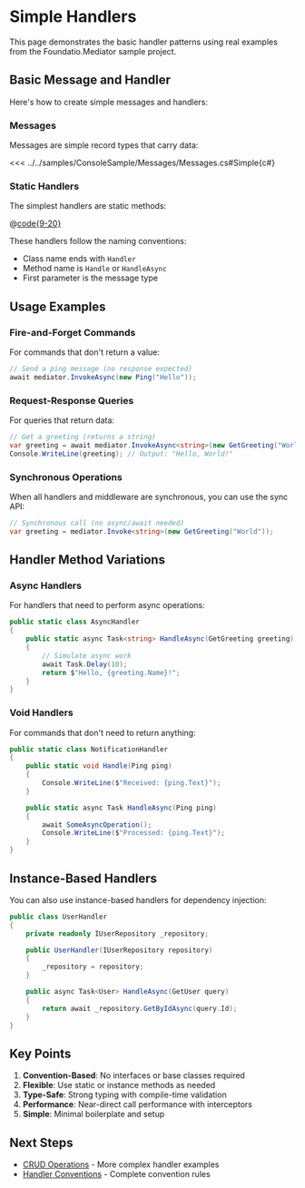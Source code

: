 # Simple Handlers

This page demonstrates the basic handler patterns using real examples from the Foundatio.Mediator sample project.

## Basic Message and Handler

Here's how to create simple messages and handlers:

### Messages

Messages are simple record types that carry data:

<<< ../../samples/ConsoleSample/Messages/Messages.cs#Simple{c#}

### Static Handlers

The simplest handlers are static methods:

@[code{9-20}](../samples/ConsoleSample/Handlers/Handlers.cs)

These handlers follow the naming conventions:

- Class name ends with `Handler`
- Method name is `Handle` or `HandleAsync`
- First parameter is the message type

## Usage Examples

### Fire-and-Forget Commands

For commands that don't return a value:

```csharp
// Send a ping message (no response expected)
await mediator.InvokeAsync(new Ping("Hello"));
```

### Request-Response Queries

For queries that return data:

```csharp
// Get a greeting (returns a string)
var greeting = await mediator.InvokeAsync<string>(new GetGreeting("World"));
Console.WriteLine(greeting); // Output: "Hello, World!"
```

### Synchronous Operations

When all handlers and middleware are synchronous, you can use the sync API:

```csharp
// Synchronous call (no async/await needed)
var greeting = mediator.Invoke<string>(new GetGreeting("World"));
```

## Handler Method Variations

### Async Handlers

For handlers that need to perform async operations:

```csharp
public static class AsyncHandler
{
    public static async Task<string> HandleAsync(GetGreeting greeting)
    {
        // Simulate async work
        await Task.Delay(10);
        return $"Hello, {greeting.Name}!";
    }
}
```

### Void Handlers

For commands that don't need to return anything:

```csharp
public static class NotificationHandler
{
    public static void Handle(Ping ping)
    {
        Console.WriteLine($"Received: {ping.Text}");
    }

    public static async Task HandleAsync(Ping ping)
    {
        await SomeAsyncOperation();
        Console.WriteLine($"Processed: {ping.Text}");
    }
}
```

## Instance-Based Handlers

You can also use instance-based handlers for dependency injection:

```csharp
public class UserHandler
{
    private readonly IUserRepository _repository;

    public UserHandler(IUserRepository repository)
    {
        _repository = repository;
    }

    public async Task<User> HandleAsync(GetUser query)
    {
        return await _repository.GetByIdAsync(query.Id);
    }
}
```

## Key Points

1. **Convention-Based**: No interfaces or base classes required
2. **Flexible**: Use static or instance methods as needed
3. **Type-Safe**: Strong typing with compile-time validation
4. **Performance**: Near-direct call performance with interceptors
5. **Simple**: Minimal boilerplate and setup

## Next Steps

- [CRUD Operations](./crud-operations) - More complex handler examples
- [Handler Conventions](../guide/handler-conventions) - Complete convention rules
